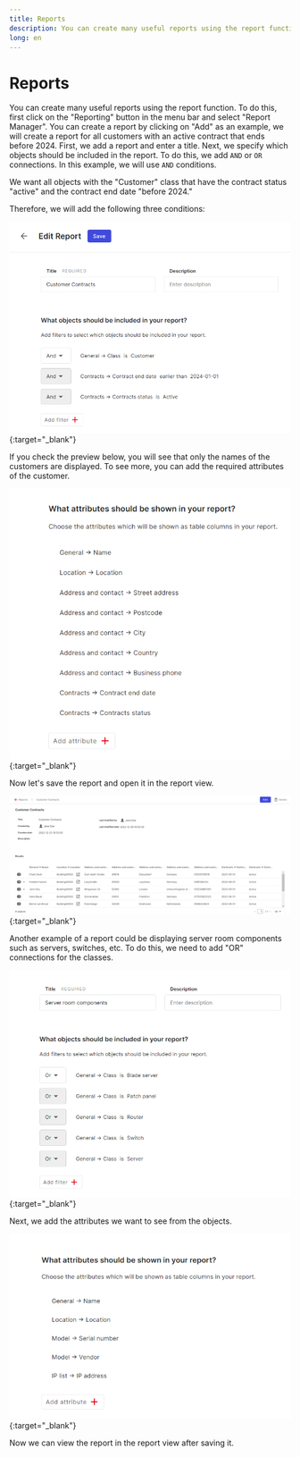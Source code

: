 ```yaml
---
title: Reports
description: You can create many useful reports using the report function. To do this, first click on the "Reports" button in the menu bar.
long: en
---
```


# Reports

You can create many useful reports using the report function. To do this, first click on the "Reporting" button in the menu bar and select "Report Manager". You can create a report by clicking on "Add" as an example, we will create a report for all customers with an active contract that ends before 2024. First, we add a report and enter a title. Next, we specify which objects should be included in the report. To do this, we add `AND` or `OR` connections. In this example, we will use `AND` conditions.

We want all objects with the "Customer" class that have the contract status "active" and the contract end date "before 2024."

Therefore, we will add the following three conditions:

[![report-condition](../../img/screenshots/user/usecases/reports/customerconditions.png)](../../img/screenshots/user/usecases/reports/customerconditions.png){:target="_blank"}

If you check the preview below, you will see that only the names of the customers are displayed. To see more, you can add the required attributes of the customer.

[![add-attributes](../../img/screenshots/user/usecases/reports/customerattributes.png)](../../img/screenshots/user/usecases/reports/customerattributes.png){:target="_blank"}

Now let's save the report and open it in the report view.

[![report-view](../../img/screenshots/user/usecases/reports/customerreport.png)](../../img/screenshots/user/usecases/reports/customerreport.png){:target="_blank"}

Another example of a report could be displaying server room components such as servers, switches, etc. To do this, we need to add "OR" connections for the classes.

[![report-condition](../../img/screenshots/user/usecases/reports/severroomconditions.png)](../../img/screenshots/user/usecases/reports/severroomconditions.png){:target="_blank"}

Next, we add the attributes we want to see from the objects.

[![add-attributes](../../img/screenshots/user/usecases/reports/serverroomattributes.png)](../../img/screenshots/user/usecases/reports/serverroomattributes.png){:target="_blank"}

Now we can view the report in the report view after saving it.
